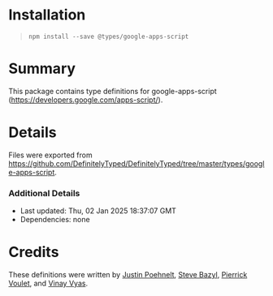 # Installation
> `npm install --save @types/google-apps-script`

# Summary
This package contains type definitions for google-apps-script (https://developers.google.com/apps-script/).

# Details
Files were exported from https://github.com/DefinitelyTyped/DefinitelyTyped/tree/master/types/google-apps-script.

### Additional Details
 * Last updated: Thu, 02 Jan 2025 18:37:07 GMT
 * Dependencies: none

# Credits
These definitions were written by [Justin Poehnelt](https://github.com/jpoehnelt), [Steve Bazyl](https://github.com/sqrrrl), [Pierrick Voulet](https://github.com/PierrickVoulet), and [Vinay Vyas](https://github.com/vinay-google).
